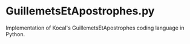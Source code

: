 # GuillemetsEtApostrophes.py
Implementation of Kocal's GuillemetsEtApostrophes coding language in Python.
